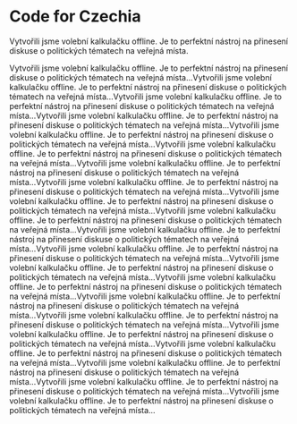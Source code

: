 # Code for Czechia

<!--time:2018-->

Vytvořili jsme volební kalkulačku offline. Je to perfektní nástroj na přinesení diskuse o politických tématech na veřejná místa.

Vytvořili jsme volební kalkulačku offline. Je to perfektní nástroj na přinesení diskuse o politických tématech na veřejná místa...Vytvořili jsme volební kalkulačku offline. Je to perfektní nástroj na přinesení diskuse o politických tématech na veřejná místa...Vytvořili jsme volební kalkulačku offline. Je to perfektní nástroj na přinesení diskuse o politických tématech na veřejná místa...Vytvořili jsme volební kalkulačku offline. Je to perfektní nástroj na přinesení diskuse o politických tématech na veřejná místa...Vytvořili jsme volební kalkulačku offline. Je to perfektní nástroj na přinesení diskuse o politických tématech na veřejná místa...Vytvořili jsme volební kalkulačku offline. Je to perfektní nástroj na přinesení diskuse o politických tématech na veřejná místa...Vytvořili jsme volební kalkulačku offline. Je to perfektní nástroj na přinesení diskuse o politických tématech na veřejná místa...Vytvořili jsme volební kalkulačku offline. Je to perfektní nástroj na přinesení diskuse o politických tématech na veřejná místa...Vytvořili jsme volební kalkulačku offline. Je to perfektní nástroj na přinesení diskuse o politických tématech na veřejná místa...Vytvořili jsme volební kalkulačku offline. Je to perfektní nástroj na přinesení diskuse o politických tématech na veřejná místa...Vytvořili jsme volební kalkulačku offline. Je to perfektní nástroj na přinesení diskuse o politických tématech na veřejná místa...Vytvořili jsme volební kalkulačku offline. Je to perfektní nástroj na přinesení diskuse o politických tématech na veřejná místa...Vytvořili jsme volební kalkulačku offline. Je to perfektní nástroj na přinesení diskuse o politických tématech na veřejná místa...Vytvořili jsme volební kalkulačku offline. Je to perfektní nástroj na přinesení diskuse o politických tématech na veřejná místa...Vytvořili jsme volební kalkulačku offline. Je to perfektní nástroj na přinesení diskuse o politických tématech na veřejná místa...Vytvořili jsme volební kalkulačku offline. Je to perfektní nástroj na přinesení diskuse o politických tématech na veřejná místa...Vytvořili jsme volební kalkulačku offline. Je to perfektní nástroj na přinesení diskuse o politických tématech na veřejná místa...Vytvořili jsme volební kalkulačku offline. Je to perfektní nástroj na přinesení diskuse o politických tématech na veřejná místa...Vytvořili jsme volební kalkulačku offline. Je to perfektní nástroj na přinesení diskuse o politických tématech na veřejná místa...Vytvořili jsme volební kalkulačku offline. Je to perfektní nástroj na přinesení diskuse o politických tématech na veřejná místa...Vytvořili jsme volební kalkulačku offline. Je to perfektní nástroj na přinesení diskuse o politických tématech na veřejná místa...
